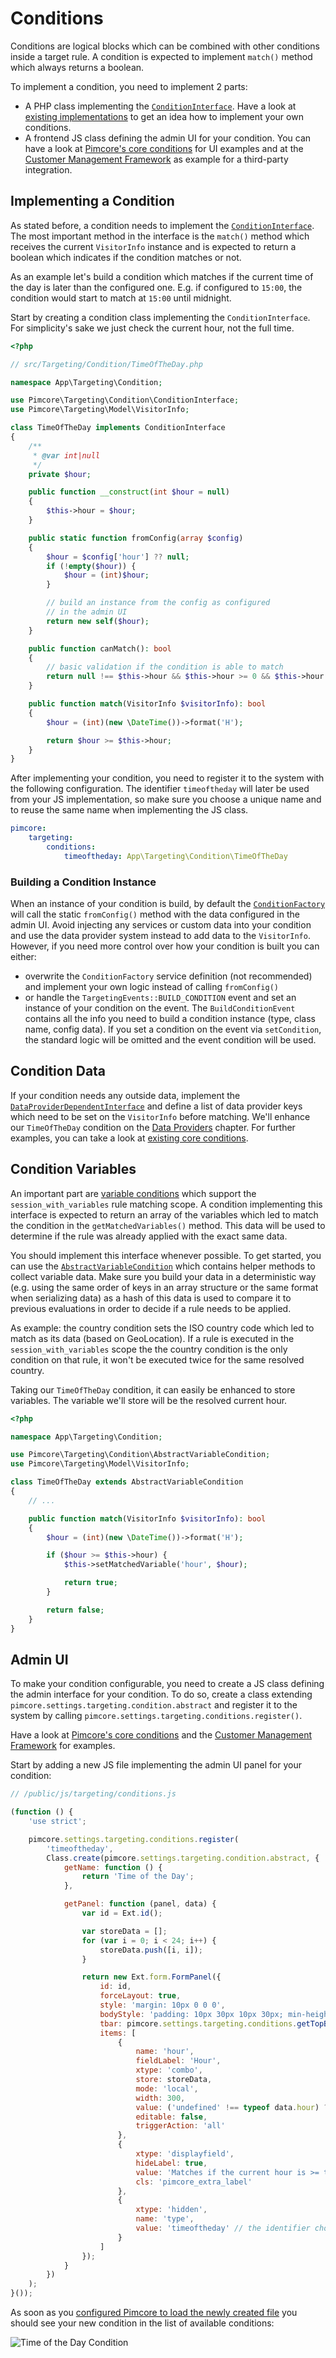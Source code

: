# Conditions

Conditions are logical blocks which can be combined with other conditions inside a target rule. A condition is expected
to implement `match()` method which always returns a boolean.

To implement a condition, you need to implement 2 parts:

* A PHP class implementing the [`ConditionInterface`](https://github.com/pimcore/pimcore/blob/master/lib/Targeting/Condition/ConditionInterface.php).
  Have a look at [existing implementations](https://github.com/pimcore/pimcore/tree/master/lib/Targeting/Condition)
  to get an idea how to implement your own conditions.
* A frontend JS class defining the admin UI for your condition. You can have a look at [Pimcore's core conditions](https://github.com/pimcore/pimcore/blob/master/bundles/AdminBundle/Resources/public/js/pimcore/settings/targeting/conditions.js)
  for UI examples and at the [Customer Management Framework](https://github.com/pimcore/customer-data-framework/blob/master/src/Resources/public/js/pimcore/targeting/conditions.js)
  as example for a third-party integration.


## Implementing a Condition

As stated before, a condition needs to implement the [`ConditionInterface`](https://github.com/pimcore/pimcore/blob/master/lib/Targeting/Condition/ConditionInterface.php).
The most important method in the interface is the `match()` method which receives the current `VisitorInfo` instance and
is expected to return a boolean which indicates if the condition matches or not.

As an example let's build a condition which matches if the current time of the day is later than the configured one. E.g.
if configured to `15:00`, the condition would start to match at `15:00` until midnight.

Start by creating a condition class implementing the `ConditionInterface`. For simplicity's sake we just check the current
hour, not the full time.

```php
<?php

// src/Targeting/Condition/TimeOfTheDay.php

namespace App\Targeting\Condition;

use Pimcore\Targeting\Condition\ConditionInterface;
use Pimcore\Targeting\Model\VisitorInfo;

class TimeOfTheDay implements ConditionInterface
{
    /**
     * @var int|null
     */
    private $hour;

    public function __construct(int $hour = null)
    {
        $this->hour = $hour;
    }

    public static function fromConfig(array $config)
    {
        $hour = $config['hour'] ?? null;
        if (!empty($hour)) {
            $hour = (int)$hour;
        }

        // build an instance from the config as configured
        // in the admin UI
        return new self($hour);
    }

    public function canMatch(): bool
    {
        // basic validation if the condition is able to match
        return null !== $this->hour && $this->hour >= 0 && $this->hour <= 23;
    }

    public function match(VisitorInfo $visitorInfo): bool
    {
        $hour = (int)(new \DateTime())->format('H');

        return $hour >= $this->hour;
    }
}
```

After implementing your condition, you need to register it to the system with the following configuration. The identifier
`timeoftheday` will later be used from your JS implementation, so make sure you choose a unique name and to reuse the same
name when implementing the JS class.

```yaml
pimcore:
    targeting:
        conditions:
            timeoftheday: App\Targeting\Condition\TimeOfTheDay
```


### Building a Condition Instance

When an instance of your condition is build, by default the [`ConditionFactory`](https://github.com/pimcore/pimcore/blob/master/lib/Targeting/ConditionFactory.php)
will call the static `fromConfig()` method with the data configured in the admin UI. Avoid injecting any services or
custom data into your condition and use the data provider system instead to add data to the `VisitorInfo`. However, if
you need more control over how your condition is built you can either:

* overwrite the `ConditionFactory` service definition (not recommended) and implement your own logic instead of calling
  `fromConfig()`
* or handle the `TargetingEvents::BUILD_CONDITION` event and set an instance of your condition on the event. The `BuildConditionEvent`
  contains all the info you need to build a condition instance (type, class name, config data). If you set a condition on 
  the event via `setCondition`, the standard logic will be omitted and the event condition will be used.


## Condition Data

If your condition needs any outside data, implement the [`DataProviderDependentInterface`](https://github.com/pimcore/pimcore/blob/master/lib/Targeting/DataProviderDependentInterface.php)
and define a list of data provider keys which need to be set on the `VisitorInfo` before matching. We'll enhance our `TimeOfTheDay`
condition on the [Data Providers](./05_Data_Providers.md) chapter. For further examples, you can take a look at [existing core conditions](https://github.com/pimcore/pimcore/tree/master/pimcore/lib/Pimcore/Targeting/Condition).


## Condition Variables

An important part are [variable conditions](https://github.com/pimcore/pimcore/blob/master/lib/Targeting/Condition/VariableConditionInterface.php)
which support the `session_with_variables` rule matching scope. A condition implementing this interface is expected to return
an array of the variables which led to match the condition in the `getMatchedVariables()` method. This data will be used
to determine if the rule was already applied with the exact same data.

You should implement this interface whenever possible. To get started, you can use the [`AbstractVariableCondition`](https://github.com/pimcore/pimcore/blob/master/lib/Targeting/Condition/AbstractVariableCondition.php)
which contains helper methods to collect variable data. Make sure you build your data in a deterministic way (e.g. using 
the same order of keys in an array structure or the same format when serializing data) as a hash of this data is used to
compare it to previous evaluations in order to decide if a rule needs to be applied.

As example: the country condition sets the ISO country code which led to match as its data (based on GeoLocation). If a
rule is executed in the `session_with_variables` scope the the country condition is the only condition on that rule, it won't
be executed twice for the same resolved country.

Taking our `TimeOfTheDay` condition, it can easily be enhanced to store variables. The variable we'll store will be the 
resolved current hour.

```php
<?php

namespace App\Targeting\Condition;

use Pimcore\Targeting\Condition\AbstractVariableCondition;
use Pimcore\Targeting\Model\VisitorInfo;

class TimeOfTheDay extends AbstractVariableCondition
{
    // ...

    public function match(VisitorInfo $visitorInfo): bool
    {
        $hour = (int)(new \DateTime())->format('H');

        if ($hour >= $this->hour) {
            $this->setMatchedVariable('hour', $hour);

            return true;
        }

        return false;
    }
}
```

## Admin UI

To make your condition configurable, you need to create a JS class defining the admin interface for your condition. To do
so, create a class extending `pimcore.settings.targeting.condition.abstract` and register it to the system by calling
`pimcore.settings.targeting.conditions.register()`. 

Have a look at [Pimcore's core conditions](https://github.com/pimcore/pimcore/blob/master/bundles/AdminBundle/Resources/public/js/pimcore/settings/targeting/conditions.js)
and the [Customer Management Framework](https://github.com/pimcore/customer-data-framework/blob/master/src/Resources/public/js/pimcore/targeting/conditions.js)
for examples.

Start by adding a new JS file implementing the admin UI panel for your condition:

```javascript
// /public/js/targeting/conditions.js

(function () {
    'use strict';

    pimcore.settings.targeting.conditions.register(
        'timeoftheday',
        Class.create(pimcore.settings.targeting.condition.abstract, {
            getName: function () {
                return 'Time of the Day';
            },

            getPanel: function (panel, data) {
                var id = Ext.id();

                var storeData = [];
                for (var i = 0; i < 24; i++) {
                    storeData.push([i, i]);
                }

                return new Ext.form.FormPanel({
                    id: id,
                    forceLayout: true,
                    style: 'margin: 10px 0 0 0',
                    bodyStyle: 'padding: 10px 30px 10px 30px; min-height:40px;',
                    tbar: pimcore.settings.targeting.conditions.getTopBar(this, id, panel, data),
                    items: [
                        {
                            name: 'hour',
                            fieldLabel: 'Hour',
                            xtype: 'combo',
                            store: storeData,
                            mode: 'local',
                            width: 300,
                            value: ('undefined' !== typeof data.hour) ? data.hour : 0,
                            editable: false,
                            triggerAction: 'all'
                        },
                        {
                            xtype: 'displayfield',
                            hideLabel: true,
                            value: 'Matches if the current hour is >= the configured one.',
                            cls: 'pimcore_extra_label'
                        },
                        {
                            xtype: 'hidden',
                            name: 'type',
                            value: 'timeoftheday' // the identifier chosen before when registering the PHP class
                        }
                    ]
                });
            }
        })
    );
}());
```

As soon as you [configured Pimcore to load the newly created file](../../20_Extending_Pimcore/13_Bundle_Developers_Guide/13_Loading_Admin_UI_Assets.md)
you should see your new condition in the list of available conditions:

![Time of the Day Condition](../../img/targeting_custom_condition_timeoftheday.png)
